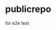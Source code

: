 # publicrepo
for e2e test























































































































































































































































































































































































































































































































































































































































































































































































